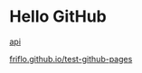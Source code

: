 
# Hello GitHub

[api](api/index.md)


[friflo.github.io/test-github-pages](https://friflo.github.io/test-github-pages/)